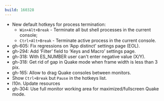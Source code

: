 ```yaml
---
build: 160328
---
```


* New default hotkeys for process termination:
  * `Win+Alt+Break` - Terminate all but shell processes in the current console;
  * `Ctrl+Alt+Break` - Terminate active process in the current console.
* gh-605: Fix regressions on ‘App distinct’ settings page (EOL).
* gh-294: Add ‘Filter’ field to ‘Keys and Macro’ settings page.
* gh-318: With ES_NUMBER user can't enter negative value (X/Y).
* gh-318: Get rid of gap in Quake mode when frame width is less than 3 pix.
* gh-165: Allow to drag Quake consoles between monitors.
* Show `Ctrl+Break` but `Pause` in the hotkeys list.
* l10n. Update resources
* gh-304: Use full monitor working area for maximized/fullscreen Quake mode.

